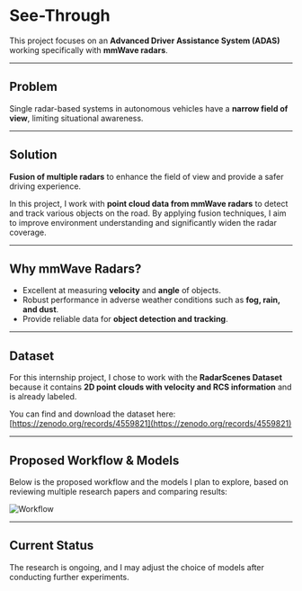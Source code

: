 # See-Through

This project focuses on an **Advanced Driver Assistance System (ADAS)** working specifically with **mmWave radars**.

---

## Problem

Single radar-based systems in autonomous vehicles have a **narrow field of view**, limiting situational awareness.

---

## Solution

**Fusion of multiple radars** to enhance the field of view and provide a safer driving experience.

In this project, I work with **point cloud data from mmWave radars** to detect and track various objects on the road. By applying fusion techniques, I aim to improve environment understanding and significantly widen the radar coverage.

---

## Why mmWave Radars?

- Excellent at measuring **velocity** and **angle** of objects.
- Robust performance in adverse weather conditions such as **fog, rain, and dust**.
- Provide reliable data for **object detection and tracking**.

---

## Dataset

For this internship project, I chose to work with the **RadarScenes Dataset** because it contains **2D point clouds with velocity and RCS information** and is already labeled.

You can find and download the dataset here:  
[https://zenodo.org/records/4559821](https://zenodo.org/records/4559821)

---

## Proposed Workflow & Models

Below is the proposed workflow and the models I plan to explore, based on reviewing multiple research papers and comparing results:

![Workflow](./images/Workflow.png)

---

## Current Status

The research is ongoing, and I may adjust the choice of models after conducting further experiments.
